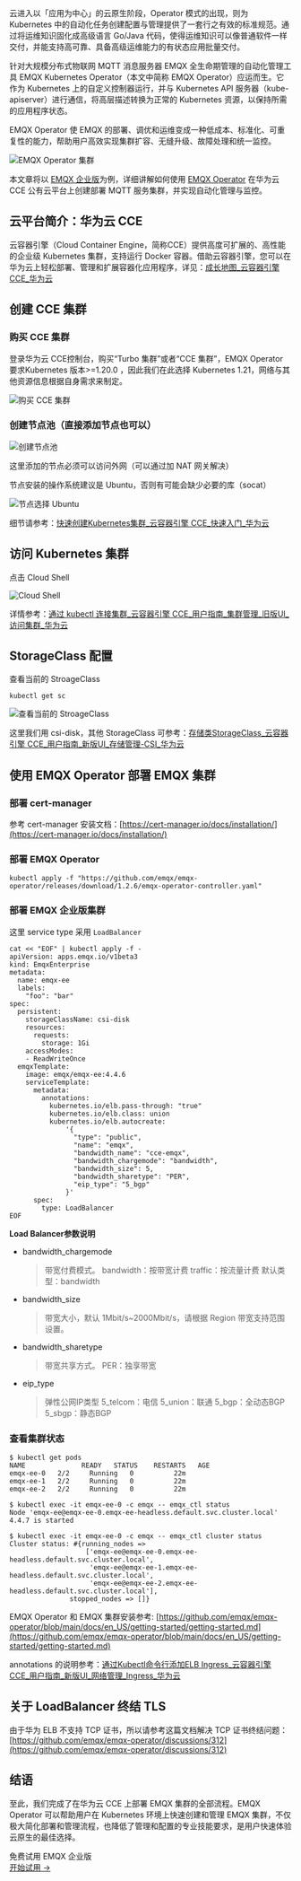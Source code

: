 云进入以「应用为中心」的云原生阶段，Operator 模式的出现，则为 Kubernetes 中的自动化任务创建配置与管理提供了一套行之有效的标准规范。通过将运维知识固化成高级语言 Go/Java 代码，使得运维知识可以像普通软件一样交付，并能支持高可靠、具备高级运维能力的有状态应用批量交付。

针对大规模分布式物联网 MQTT 消息服务器 EMQX 全生命期管理的自动化管理工具 EMQX Kubernetes Operator（本文中简称 EMQX Operator）应运而生。它作为 Kubernetes 上的自定义控制器运行，并与 Kubernetes API 服务器（kube-apiserver）进行通信，将高层描述转换为正常的 Kubernetes 资源，以保持所需的应用程序状态。

EMQX Operator 使 EMQX 的部署、调优和运维变成一种低成本、标准化、可重复性的能力，帮助用户高效实现集群扩容、无缝升级、故障处理和统一监控。

![EMQX Operator 集群](https://assets.emqx.com/images/61cf8997f1d54aff1cb0d012fda4e34b.png)

本文章将以 [EMQX 企业版](https://www.emqx.com/zh/products/emqx)为例，详细讲解如何使用 [EMQX Operator](https://www.emqx.com/zh/emqx-kubernetes-operator) 在华为云 CCE 公有云平台上创建部署 MQTT 服务集群，并实现自动化管理与监控。

## 云平台简介：华为云 CCE

云容器引擎（Cloud Container Engine，简称CCE）提供高度可扩展的、高性能的企业级 Kubernetes 集群，支持运行 Docker 容器。借助云容器引擎，您可以在华为云上轻松部署、管理和扩展容器化应用程序，详见：[成长地图_云容器引擎 CCE_华为云](https://support.huaweicloud.com/cce/index.html) 

## 创建 CCE 集群

### 购买 CCE 集群

登录华为云 CCE控制台，购买“Turbo 集群”或者“CCE 集群”，EMQX Operator 要求Kubernetes 版本>=1.20.0 ，因此我们在此选择 Kubernetes 1.21，网络与其他资源信息根据自身需求来制定。

![购买 CCE 集群](https://assets.emqx.com/images/09b17b409cc9deb46b494cb4d05a02f7.png)

### 创建节点池（直接添加节点也可以）

![创建节点池](https://assets.emqx.com/images/783acd713e1289fff48c479e98e7f0f5.png)

这里添加的节点必须可以访问外网（可以通过加 NAT 网关解决）

节点安装的操作系统建议是 Ubuntu，否则有可能会缺少必要的库（socat）

![节点选择 Ubuntu](https://assets.emqx.com/images/6d2c7e6ccb04646d609c019213acd4f5.png)

细节请参考：[快速创建Kubernetes集群_云容器引擎 CCE_快速入门_华为云](https://support.huaweicloud.com/qs-cce/cce_qs_0008.html?utm_source=cce_Growth_map&utm_medium=display&utm_campaign=help_center&utm_content=Growth_map) 

## 访问 Kubernetes 集群

点击 Cloud Shell

![Cloud Shell](https://assets.emqx.com/images/4766a249b1df9477ce99be803ebe1b5f.png)

详情参考：[通过 kubectl 连接集群_云容器引擎 CCE_用户指南_集群管理_旧版UI_访问集群_华为云](https://support.huaweicloud.com/usermanual-cce/cce_01_0107.html) 

## StorageClass 配置

查看当前的 StroageClass

```
kubectl get sc
```

![查看当前的 StroageClass](https://assets.emqx.com/images/8c66fe787c19b325e2ccbda4da660972.png)


这里我们用 csi-disk，其他 StorageClass 可参考：[存储类StorageClass_云容器引擎 CCE_用户指南_新版UI_存储管理-CSI_华为云](https://support.huaweicloud.com/usermanual-cce/cce_10_0380.html) 

## 使用 EMQX Operator 部署 EMQX 集群

### 部署 cert-manager

参考 cert-manager 安装文档：[https://cert-manager.io/docs/installation/](https://cert-manager.io/docs/installation/) 

### 部署 EMQX Operator

```
kubectl apply -f "https://github.com/emqx/emqx-operator/releases/download/1.2.6/emqx-operator-controller.yaml"
```

### 部署 EMQX 企业版集群

这里 service type 采用 `LoadBalancer`

```
cat << "EOF" | kubectl apply -f -
apiVersion: apps.emqx.io/v1beta3
kind: EmqxEnterprise
metadata:
  name: emqx-ee
  labels:
    "foo": "bar"
spec:
  persistent:
    storageClassName: csi-disk
    resources:
      requests:
        storage: 1Gi
    accessModes:
    - ReadWriteOnce
  emqxTemplate:
    image: emqx/emqx-ee:4.4.6
    serviceTemplate:
      metadata:
        annotations:
          kubernetes.io/elb.pass-through: "true"
          kubernetes.io/elb.class: union
          kubernetes.io/elb.autocreate:
              '{
                "type": "public",
                "name": "emqx",
                "bandwidth_name": "cce-emqx",
                "bandwidth_chargemode": "bandwidth",
                "bandwidth_size": 5,
                "bandwidth_sharetype": "PER",
                "eip_type": "5_bgp"
              }'
      spec:
        type: LoadBalancer
EOF
```

**Load Balancer参数说明**

- bandwidth_chargemode

  >带宽付费模式。
  >bandwidth：按带宽计费
  >traffic：按流量计费
  >默认类型：bandwidth

- bandwidth_size

  > 带宽大小，默认 1Mbit/s~2000Mbit/s，请根据 Region 带宽支持范围设置。

- bandwidth_sharetype

  > 带宽共享方式。
  > PER：独享带宽

- eip_type

  > 弹性公网IP类型
  > 5_telcom：电信
  > 5_union：联通
  > 5_bgp：全动态BGP
  > 5_sbgp：静态BGP

### 查看集群状态

```
$ kubectl get pods  
NAME              READY   STATUS    RESTARTS   AGE  
emqx-ee-0   2/2     Running   0          22m  
emqx-ee-1   2/2     Running   0          22m  
emqx-ee-2   2/2     Running   0          22m  

$ kubectl exec -it emqx-ee-0 -c emqx -- emqx_ctl status  
Node 'emqx-ee@emqx-ee-0.emqx-ee-headless.default.svc.cluster.local' 4.4.7 is started  

$ kubectl exec -it emqx-ee-0 -c emqx -- emqx_ctl cluster status  
Cluster status: #{running_nodes =>
                   ['emqx-ee@emqx-ee-0.emqx-ee-headless.default.svc.cluster.local',
                    'emqx-ee@emqx-ee-1.emqx-ee-headless.default.svc.cluster.local',
                    'emqx-ee@emqx-ee-2.emqx-ee-headless.default.svc.cluster.local'],
               stopped_nodes => []}
```

EMQX Operator 和 EMQX 集群安装参考: [https://github.com/emqx/emqx-operator/blob/main/docs/en_US/getting-started/getting-started.md](https://github.com/emqx/emqx-operator/blob/main/docs/en_US/getting-started/getting-started.md)

annotations 的说明参考：[通过Kubectl命令行添加ELB Ingress_云容器引擎 CCE_用户指南_新版UI_网络管理_Ingress_华为云](https://support.huaweicloud.com/usermanual-cce/cce_10_0252.html) 

## 关于 LoadBalancer 终结 TLS

由于华为 ELB 不支持 TCP 证书，所以请参考这篇文档解决 TCP 证书终结问题：[https://github.com/emqx/emqx-operator/discussions/312](https://github.com/emqx/emqx-operator/discussions/312) 

## 结语

至此，我们完成了在华为云 CCE 上部署 EMQX 集群的全部流程。EMQX Operator 可以帮助用户在 Kubernetes 环境上快速创建和管理 EMQX 集群，不仅极大简化部署和管理流程，也降低了管理和配置的专业技能要求，是用户快速体验云原生的最佳选择。


<section class="promotion">
    <div>
        免费试用 EMQX 企业版
    </div>
    <a href="https://www.emqx.com/zh/try?product=enterprise" class="button is-gradient px-5">开始试用 →</a>
</section>

